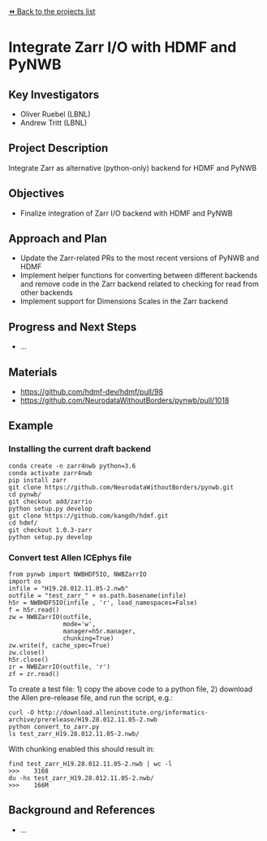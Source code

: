[:rewind: Back to the projects list](../../README.md#ProjectsList)

# Integrate Zarr I/O with HDMF and PyNWB

## Key Investigators

* Oliver Ruebel (LBNL)
* Andrew Tritt (LBNL)

## Project Description

Integrate Zarr as alternative (python-only) backend for HDMF and PyNWB

## Objectives

* Finalize integration of Zarr I/O backend with HDMF and PyNWB

## Approach and Plan

* Update the Zarr-related PRs to the most recent versions of PyNWB and HDMF
* Implement helper functions for converting between different backends and remove code in the Zarr backend related to checking for read from other backends
* Implement support for Dimensions Scales in the Zarr backend

## Progress and Next Steps

* ...

## Materials

* https://github.com/hdmf-dev/hdmf/pull/98
* https://github.com/NeurodataWithoutBorders/pynwb/pull/1018

## Example

### Installing the current draft backend

```
conda create -n zarr4nwb python=3.6
conda activate zarr4nwb
pip install zarr
git clone https://github.com/NeurodataWithoutBorders/pynwb.git
cd pynwb/
git checkout add/zarrio
python setup.py develop
git clone https://github.com/kangdh/hdmf.git
cd hdmf/
git checkout 1.0.3-zarr
python setup.py develop
```

### Convert test Allen ICEphys file

```
from pynwb import NWBHDF5IO, NWBZarrIO
import os
infile = "H19.28.012.11.05-2.nwb"
outfile = "test_zarr_" + os.path.basename(infile)
h5r = NWBHDF5IO(infile , 'r', load_namespaces=False)
f = h5r.read()
zw = NWBZarrIO(outfile,
               mode='w',
               manager=h5r.manager,
               chunking=True)
zw.write(f, cache_spec=True)
zw.close()
h5r.close()
zr = NWBZarrIO(outfile, 'r')
zf = zr.read()
```

To create a test file: 1) copy the above code to a python file, 2) download the Allen pre-release file, and run the script, e.g.:

```
curl -O http://download.alleninstitute.org/informatics-archive/prerelease/H19.28.012.11.05-2.nwb
python convert_to_zarr.py
ls test_zarr_H19.28.012.11.05-2.nwb/
```

With chunking enabled this should result in:

```
find test_zarr_H19.28.012.11.05-2.nwb | wc -l
>>>    3168
du -hs test_zarr_H19.28.012.11.05-2.nwb/
>>>    166M
```


## Background and References

* ...

